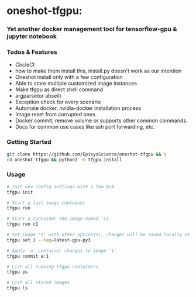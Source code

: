 # oneshot-tfgpu:
### Yet another docker management tool for tensorflow-gpu & jupyter notebook

### Todos & Features
- CircleCI
- how to make them install this, install.py doesn't work as our intention
- Oneshot install only with a few configuration
- Able to store multiple customized image instances
- Make tfgpu as direct shell command 
- argparse(or abseil)
- Exception check for every scenario
- Automate docker, nvidia-docker installation process 
- Image reset from corrupted ones
- Docker commit, remove volume or supports other common commands.
- Docs for common use cases like ssh port forwarding, etc.

### Getting Started
```bash
git clone https://github.com/EpisysScience/oneshot-tfgpu && \
cd oneshot-tfgpu && python3 -m tfgpu.install 
```

### Usage
```bash
# Init new config settings with a few Q/A
tfgpu init

# Start a last image container
tfgpu run

# Start a container the image named 'c1'
tfgpu run c1

# Set image '1' with other option(s), changes will be saved locally at conf.yaml
tfgpu set 1 --tag=latest-gpu-py3

# Apply 'a' container changes to image '1'
tfgpu commit a:1

# List all running tfgpu containers
tfgpu ps

# List all stored images
tfgpu ls
```

